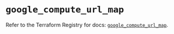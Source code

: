 # `google_compute_url_map`

Refer to the Terraform Registry for docs: [`google_compute_url_map`](https://registry.terraform.io/providers/hashicorp/google/6.37.0/docs/resources/compute_url_map).
